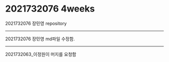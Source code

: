 # 2021732076 4weeks

2021732076 장민영 repository

------
2021732076 장민영 md파일 수정함.

------
2021732063_이정원이 머지를 요청함
